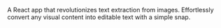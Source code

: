 A React app that revolutionizes text extraction from images. Effortlessly convert any visual content into editable text with a simple snap. 
